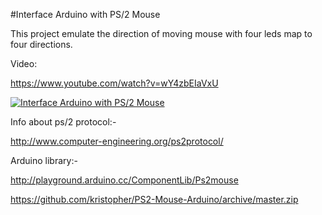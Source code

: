 #Interface Arduino with PS/2 Mouse

This project emulate the direction of moving mouse with four leds map to four directions.

Video:

https://www.youtube.com/watch?v=wY4zbEIaVxU

[![Interface Arduino with PS/2 Mouse](https://img.youtube.com/vi/wY4zbEIaVxU/0.jpg)](https://www.youtube.com/watch?v=wY4zbEIaVxU)


Info about ps/2 protocol:-

http://www.computer-engineering.org/ps2protocol/

Arduino library:-

http://playground.arduino.cc/ComponentLib/Ps2mouse

https://github.com/kristopher/PS2-Mouse-Arduino/archive/master.zip

